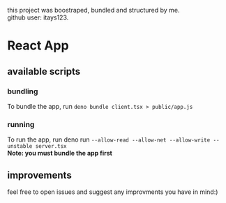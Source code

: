 this project was boostraped, bundled and structured by me. <br />
github user: itays123.

# React App

## available scripts

### bundling

To bundle the app, run `deno bundle client.tsx > public/app.js`

### running

To run the app, run deno run `--allow-read --allow-net --allow-write --unstable server.tsx`<br />
**Note: you must bundle the app first**

## improvements

feel free to open issues and suggest any improvments you have in mind:)
